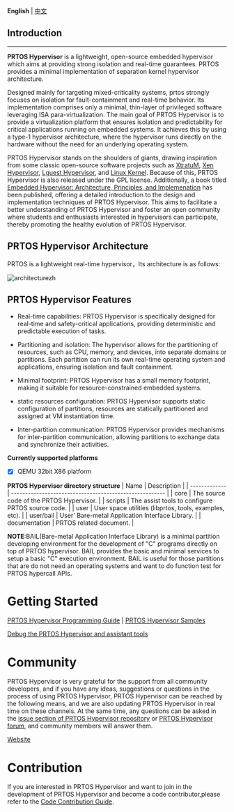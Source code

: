 **English** | [中文](README_zh.md)

## Introduction
------------

**PRTOS Hypervisor** is a lightweight, open-source embedded hypervisor which aims at providing strong isolation and real-time guarantees. PRTOS provides a minimal implementation of separation kernel hypervisor architecture. 

Designed mainly for targeting mixed-criticality systems, prtos strongly focuses on isolation for fault-containment and real-time behavior. Its implementation comprises only a minimal, thin-layer of privileged software leveraging ISA para-virtualization. The main goal of PRTOS Hypervisor is to provide a virtualization platform that ensures isolation and predictability for critical applications running on embedded systems. It achieves this by using a type-1 hypervisor architecture, where the hypervisor runs directly on the hardware without the need for an underlying operating system.

PRTOS Hypervisor stands on the shoulders of giants, drawing inspiration from some classic open-source software projects such as [XtratuM](https://en.wikipedia.org/wiki/XtratuM), [Xen Hypervisor](https://xenproject.org/), [Lguest Hypervisor](http://lguest.ozlabs.org), and [Linux Kernel](https://www.linux.org/). Because of this, PRTOS Hypervisor is also released under the GPL license. Additionally, a book titled [Embedded Hypervisor: Architecture, Principles, and Implemenation](https://item.jd.com/10106992272683.html) has been published, offering a detailed introduction to the design and implementation techniques of PRTOS Hypervisor. This aims to facilitate a better understanding of PRTOS Hypervisor and foster an open community where students and enthusiasts interested in hypervisors can participate, thereby promoting the healthy evolution of PRTOS Hypervisor.

## PRTOS Hypervisor Architecture

PRTOS is a lightweight real-time hypervisor，Its architecture is as follows:

![architecturezh](./documentation/figures/prtos_architecture_zh.jpg)


## PRTOS Hypervisor Features

 - Real-time capabilities: PRTOS Hypervisor is specifically designed for real-time and safety-critical applications, providing deterministic and predictable execution of tasks.

 - Partitioning and isolation: The hypervisor allows for the partitioning of resources, such as CPU, memory, and devices, into separate domains or partitions. Each partition can run its own real-time operating system and applications, ensuring isolation and fault containment.

 - Minimal footprint: PRTOS Hypervisor has a small memory footprint, making it suitable for resource-constrained embedded systems.

 - static resources configuration: PRTOS Hypervisor supports static configuration of partitions, resources are statically partitioned and assigned at VM instantiation time.

 - Inter-partition communication: PRTOS Hypervisor provides mechanisms for inter-partition communication, allowing partitions to exchange data and synchronize their activities.


**Currently supported platforms**
- [x] QEMU 32bit X86 platform


**PRTOS Hypervisor directory structure**
| Name          | Description                                             |
| ------------- | ------------------------------------------------------- |
| core          | The source code of the PRTOS Hypervisor.                |
| scripts       | The assist tools to configure PRTOS source code.        |
| user          | User space utilities (libprtos, tools, examples, etc).  |
| user/bail     | User' Bare-metal Application Interface Library.         |
| documentation | PRTOS related document.                                 |

**NOTE**:BAIL(Bare-metal Application Interface Library) is a minimal partition developing environment for the development of "C" programs directly on top of PRTOS hypervisor. BAIL provides the basic and minimal services to setup a basic "C" execution environment. BAIL is useful for those partitions that are do not need an operating systems and want to do function test for PRTOS hypercall APIs.


# Getting Started

[PRTOS Hypervisor Programming Guide](http://www.prtos.org/prtos_hypervisor_x86_user_guide/) | [PRTOS Hypervisor Samples](https://github.com/prtos-project/prtos-hypervisor/tree/main/user/bail/examples)

[Debug the PRTOS Hypervisor and assistant tools](doc/debug/how_to_debug_prtos_hypervisor_and_assistant_tools.md)

# Community

PRTOS Hypervisor is very grateful for the support from all community developers, and if you have any ideas, suggestions or questions in the process of using PRTOS Hypervisor, PRTOS Hypervisor can be reached by the following means, and we are also updating PRTOS Hypervisor in real time on these channels. At the same time, any questions can be asked in the [issue section of PRTOS Hypervisor repository](https://github.com/prtos-project/prtos-hypervisor/issues) or [PRTOS Hypervisor forum](http://www.prtos.org), and community members will answer them.

[Website](http://www.prtos.org)

# Contribution

If you are interested in PRTOS Hypervisor and want to join in the development of PRTOS Hypervisor and become a code contributor,please refer to the [Code Contribution Guide](documentation/contribution_guide/contribution_guide.md).
